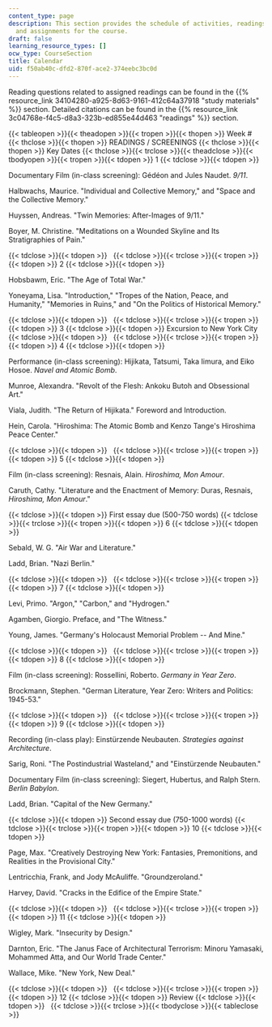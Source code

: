 ```yaml
---
content_type: page
description: This section provides the schedule of activities, readings, screenings,
  and assignments for the course.
draft: false
learning_resource_types: []
ocw_type: CourseSection
title: Calendar
uid: f50ab40c-dfd2-870f-ace2-374eebc3bc0d
---
```

Reading questions related to assigned readings can be found in the {{% resource_link 34104280-a925-8d63-9161-412c64a37918 "study materials" %}} section. Detailed citations can be found in the {{% resource_link 3c04768e-f4c5-d8a3-323b-ed855e44d463 "readings" %}} section.

{{< tableopen >}}{{< theadopen >}}{{< tropen >}}{{< thopen >}}
Week #
{{< thclose >}}{{< thopen >}}
READINGS / SCREENINGS
{{< thclose >}}{{< thopen >}}
Key Dates
{{< thclose >}}{{< trclose >}}{{< theadclose >}}{{< tbodyopen >}}{{< tropen >}}{{< tdopen >}}
1
{{< tdclose >}}{{< tdopen >}}

Documentary Film (in-class screening): Gédéon and Jules Naudet. *9/11*.

Halbwachs, Maurice. "Individual and Collective Memory," and "Space and the Collective Memory."

Huyssen, Andreas. "Twin Memories: After-Images of 9/11."

Boyer, M. Christine. "Meditations on a Wounded Skyline and Its Stratigraphies of Pain."

{{< tdclose >}}{{< tdopen >}}
 
{{< tdclose >}}{{< trclose >}}{{< tropen >}}{{< tdopen >}}
2
{{< tdclose >}}{{< tdopen >}}

Hobsbawm, Eric. "The Age of Total War."

Yoneyama, Lisa. "Introduction," "Tropes of the Nation, Peace, and Humanity," "Memories in Ruins," and "On the Politics of Historical Memory."

{{< tdclose >}}{{< tdopen >}}
 
{{< tdclose >}}{{< trclose >}}{{< tropen >}}{{< tdopen >}}
3
{{< tdclose >}}{{< tdopen >}}
Excursion to New York City
{{< tdclose >}}{{< tdopen >}}
 
{{< tdclose >}}{{< trclose >}}{{< tropen >}}{{< tdopen >}}
4
{{< tdclose >}}{{< tdopen >}}

Performance (in-class screening): Hijikata, Tatsumi, Taka Iimura, and Eiko Hosoe. *Navel and Atomic Bomb*.

Munroe, Alexandra. "Revolt of the Flesh: Ankoku Butoh and Obsessional Art."

Viala, Judith. "The Return of Hijikata." Foreword and Introduction.

Hein, Carola. "Hiroshima: The Atomic Bomb and Kenzo Tange's Hiroshima Peace Center."

{{< tdclose >}}{{< tdopen >}}
 
{{< tdclose >}}{{< trclose >}}{{< tropen >}}{{< tdopen >}}
5
{{< tdclose >}}{{< tdopen >}}

Film (in-class screening): Resnais, Alain. *Hiroshima, Mon Amour*.

Caruth, Cathy. "Literature and the Enactment of Memory: Duras, Resnais, *Hiroshima, Mon Amour*."

{{< tdclose >}}{{< tdopen >}}
First essay due (500-750 words)
{{< tdclose >}}{{< trclose >}}{{< tropen >}}{{< tdopen >}}
6
{{< tdclose >}}{{< tdopen >}}

Sebald, W. G. "Air War and Literature."

Ladd, Brian. "Nazi Berlin."

{{< tdclose >}}{{< tdopen >}}
 
{{< tdclose >}}{{< trclose >}}{{< tropen >}}{{< tdopen >}}
7
{{< tdclose >}}{{< tdopen >}}

Levi, Primo. "Argon," "Carbon," and "Hydrogen."

Agamben, Giorgio. Preface, and "The Witness."

Young, James. "Germany's Holocaust Memorial Problem -- And Mine."

{{< tdclose >}}{{< tdopen >}}
 
{{< tdclose >}}{{< trclose >}}{{< tropen >}}{{< tdopen >}}
8
{{< tdclose >}}{{< tdopen >}}

Film (in-class screening): Rossellini, Roberto. *Germany in Year Zero*.

Brockmann, Stephen. "German Literature, Year Zero: Writers and Politics: 1945-53."

{{< tdclose >}}{{< tdopen >}}
 
{{< tdclose >}}{{< trclose >}}{{< tropen >}}{{< tdopen >}}
9
{{< tdclose >}}{{< tdopen >}}

Recording (in-class play): Einstürzende Neubauten. *Strategies against Architecture*.

Sarig, Roni. "The Postindustrial Wasteland," and "Einstürzende Neubauten."

Documentary Film (in-class screening): Siegert, Hubertus, and Ralph Stern. *Berlin Babylon*.

Ladd, Brian. "Capital of the New Germany."

{{< tdclose >}}{{< tdopen >}}
Second essay due (750-1000 words)
{{< tdclose >}}{{< trclose >}}{{< tropen >}}{{< tdopen >}}
10
{{< tdclose >}}{{< tdopen >}}

Page, Max. "Creatively Destroying New York: Fantasies, Premonitions, and Realities in the Provisional City."

Lentricchia, Frank, and Jody McAuliffe. "Groundzeroland."

Harvey, David. "Cracks in the Edifice of the Empire State."

{{< tdclose >}}{{< tdopen >}}
 
{{< tdclose >}}{{< trclose >}}{{< tropen >}}{{< tdopen >}}
11
{{< tdclose >}}{{< tdopen >}}

Wigley, Mark. "Insecurity by Design."

Darnton, Eric. "The Janus Face of Architectural Terrorism: Minoru Yamasaki, Mohammed Atta, and Our World Trade Center."

Wallace, Mike. "New York, New Deal."

{{< tdclose >}}{{< tdopen >}}
 
{{< tdclose >}}{{< trclose >}}{{< tropen >}}{{< tdopen >}}
12
{{< tdclose >}}{{< tdopen >}}
Review
{{< tdclose >}}{{< tdopen >}}
 
{{< tdclose >}}{{< trclose >}}{{< tbodyclose >}}{{< tableclose >}}
